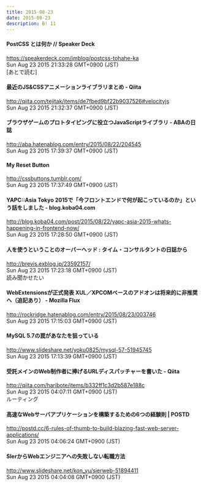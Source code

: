 ```yaml
---
title: 2015-08-23
date: 2015-08-23
description: B! 11
---
```


#### PostCSS とは何か // Speaker Deck
https://speakerdeck.com/jmblog/postcss-tohahe-ka<br>
Sun Aug 23 2015 21:33:28 GMT+0900 (JST)<br>
[あとで読む]


#### 最近のJS&CSSアニメーションライブラリまとめ - Qiita
http://qiita.com/tejitak/items/de7fbed9bf22b9037526#velocityjs<br>
Sun Aug 23 2015 21:32:37 GMT+0900 (JST)<br>


#### ブラウザゲームのプロトタイピングに役立つJavaScriptライブラリ - ABAの日誌
http://aba.hatenablog.com/entry/2015/08/22/204545<br>
Sun Aug 23 2015 17:39:37 GMT+0900 (JST)<br>


#### My Reset Button
http://cssbuttons.tumblr.com/<br>
Sun Aug 23 2015 17:37:49 GMT+0900 (JST)<br>


#### YAPC::Asia Tokyo 2015で「今フロントエンドで何が起こっているのか」という話をしました - blog.koba04.com
http://blog.koba04.com/post/2015/08/22/yapc-asia-2015-whats-happening-in-frontend-now/<br>
Sun Aug 23 2015 17:28:50 GMT+0900 (JST)<br>


#### 人を使うということのオーバーヘッド : タイム・コンサルタントの日誌から
http://brevis.exblog.jp/23592157/<br>
Sun Aug 23 2015 17:23:18 GMT+0900 (JST)<br>
読み聞かせたい


#### WebExtensionsが正式発表 XUL／XPCOMベースのアドオンは将来的に非推奨へ（追記あり） - Mozilla Flux
http://rockridge.hatenablog.com/entry/2015/08/23/003746<br>
Sun Aug 23 2015 17:15:03 GMT+0900 (JST)<br>


#### MySQL 5.7の罠があなたを狙っている
http://www.slideshare.net/yoku0825/mysql-57-51945745<br>
Sun Aug 23 2015 17:13:39 GMT+0900 (JST)<br>


#### 受託メインのWeb制作者に捧げるURLディスパッチャーを書いた - Qiita
http://qiita.com/haribote/items/b332ff1c3d2b587e188c<br>
Sun Aug 23 2015 04:07:11 GMT+0900 (JST)<br>
ルーティング


#### 高速なWebサーバアプリケーションを構築するための6つの経験則 | POSTD
http://postd.cc/6-rules-of-thumb-to-build-blazing-fast-web-server-applications/<br>
Sun Aug 23 2015 04:06:24 GMT+0900 (JST)<br>


#### SIerからWebエンジニアへの失敗しない転職方法
http://www.slideshare.net/kon_yu/sierweb-51894411<br>
Sun Aug 23 2015 04:04:08 GMT+0900 (JST)<br>


